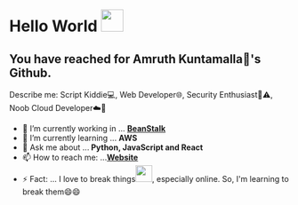 # Hello World <img src="https://github.com/itsvinayak/itsvinayak/blob/master/assets/Hi.gif" width="40px">

## You have reached for Amruth Kuntamalla🐧's Github.  
  Describe me: Script Kiddie💻, Web Developer🌐, Security Enthusiast🚩⚠️, Noob Cloud Developer☁️🤣 

- 🔭 I’m currently working in ... <b>[BeanStalk](https://thebeanstalk.app)</b>
- 🌱 I’m currently learning ... <b>AWS</b>
- 💬 Ask me about ...<b> Python, JavaScript and React </b>
- 📫 How to reach me: ...<b>[Website](https://therealscripts.com/author)</b>
- ⚡ Fact: ... I love to break things<img src="https://github.com/itsvinayak/itsvinayak/blob/master/assets/code-cat.gif" width="30px">, especially online. So, I'm learning to break them😄😄

